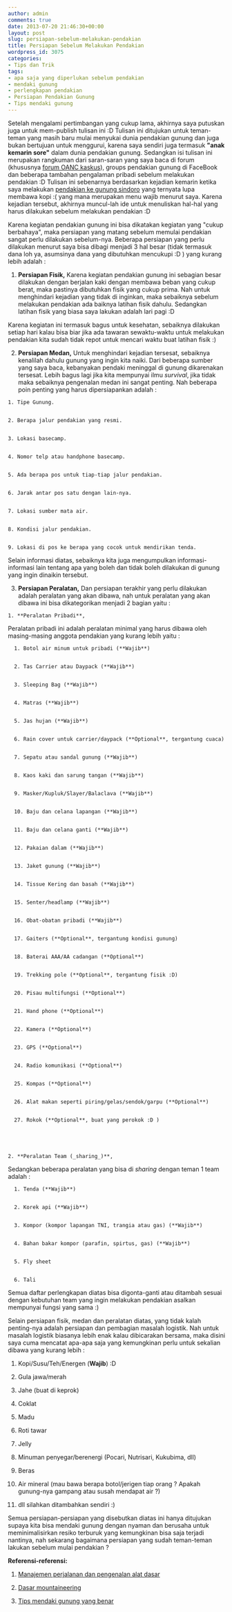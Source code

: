 ```yaml
---
author: admin
comments: true
date: 2013-07-20 21:46:30+00:00
layout: post
slug: persiapan-sebelum-melakukan-pendakian
title: Persiapan Sebelum Melakukan Pendakian
wordpress_id: 3075
categories:
- Tips dan Trik
tags:
- apa saja yang diperlukan sebelum pendakian
- mendaki gunung
- perlengkapan pendakian
- Persiapan Pendakian Gunung
- Tips mendaki gunung
---
```


Setelah mengalami pertimbangan yang cukup lama, akhirnya saya putuskan juga untuk mem-publish tulisan ini :D Tulisan ini ditujukan untuk teman-teman yang masih baru mulai menyukai dunia pendakian gunung dan juga bukan bertujuan untuk menggurui, karena saya sendiri juga termasuk **"anak kemarin sore"** dalam dunia pendakian gunung. Sedangkan isi tulisan ini merupakan rangkuman dari saran-saran yang saya baca di forum (khususnya [forum OANC kaskus](http://www.kaskus.co.id/forum/98/outdoor-adventure--nature-clubs)), groups pendakian gunung di FaceBook dan beberapa tambahan pengalaman pribadi sebelum melakukan pendakian :D Tulisan ini sebenarnya berdasarkan kejadian kemarin ketika saya melakukan [pendakian ke gunung sindoro](martinusadyh.web.id/2013/06/27/pendakian-gunung-sindoro-3153-mdpl/) yang ternyata lupa membawa kopi :( yang mana merupakan menu wajib menurut saya. Karena kejadian tersebut, akhirnya muncul-lah ide untuk menuliskan hal-hal yang harus dilakukan sebelum melakukan pendakian :D

Karena kegiatan pendakian gunung ini bisa dikatakan kegiatan yang "cukup berbahaya", maka persiapan yang matang sebelum memulai pendakian sangat perlu dilakukan sebelum-nya. Beberapa persiapan yang perlu dilakukan menurut saya bisa dibagi menjadi 3 hal besar (tidak termasuk dana loh ya, asumsinya dana yang dibutuhkan mencukupi :D ) yang kurang lebih adalah :




  1. **Persiapan Fisik,**
Karena kegiatan pendakian gunung ini sebagian besar dilakukan dengan berjalan kaki dengan membawa beban yang cukup berat, maka pastinya dibutuhkan fisik yang cukup prima. Nah untuk menghindari kejadian yang tidak di inginkan, maka sebaiknya sebelum melakukan pendakian ada baiknya latihan fisik dahulu. Sedangkan latihan fisik yang biasa saya lakukan adalah lari pagi :D 

Karena kegiatan ini termasuk bagus untuk kesehatan, sebaiknya dilakukan setiap hari kalau bisa biar jika ada tawaran sewaktu-waktu untuk melakukan pendakian kita sudah tidak repot untuk mencari waktu buat latihan fisik :)


<!-- more -->

  2. **Persiapan Medan,**
Untuk menghindari kejadian tersesat, sebaiknya kenalilah dahulu gunung yang ingin kita naiki. Dari beberapa sumber yang saya baca, kebanyakan pendaki meninggal di gunung dikarenakan tersesat. Lebih bagus lagi jika kita mempunyai ilmu _survival_, jika tidak maka sebaiknya pengenalan medan ini sangat penting. Nah beberapa poin penting yang harus dipersiapankan  adalah :


    1. Tipe Gunung.


    2. Berapa jalur pendakian yang resmi.


    3. Lokasi basecamp.


    4. Nomor telp atau handphone basecamp.


    5. Ada berapa pos untuk tiap-tiap jalur pendakian.


    6. Jarak antar pos satu dengan lain-nya.


    7. Lokasi sumber mata air.


    8. Kondisi jalur pendakian.


    9. Lokasi di pos ke berapa yang cocok untuk mendirikan tenda.


Selain informasi diatas, sebaiknya kita juga mengumpulkan informasi-informasi lain tentang apa yang boleh dan tidak boleh dilakukan di gunung yang ingin dinaikin tersebut. 




  3. **Persiapan Peralatan,**
Dan persiapan terakhir yang perlu dilakukan adalah peralatan yang akan dibawa, nah untuk peralatan yang akan dibawa ini bisa dikategorikan menjadi 2 bagian yaitu :


    1. **Peralatan Pribadi**,
Peralatan pribadi ini adalah peralatan minimal yang harus dibawa oleh masing-masing anggota pendakian yang kurang lebih yaitu :


      1. Botol air minum untuk pribadi (**Wajib**)


      2. Tas Carrier atau Daypack (**Wajib**)


      3. Sleeping Bag (**Wajib**)


      4. Matras (**Wajib**)


      5. Jas hujan (**Wajib**)


      6. Rain cover untuk carrier/daypack (**Optional**, tergantung cuaca)


      7. Sepatu atau sandal gunung (**Wajib**)


      8. Kaos kaki dan sarung tangan (**Wajib**)


      9. Masker/Kupluk/Slayer/Balaclava (**Wajib**)


      10. Baju dan celana lapangan (**Wajib**)


      11. Baju dan celana ganti (**Wajib**)


      12. Pakaian dalam (**Wajib**)


      13. Jaket gunung (**Wajib**)


      14. Tissue Kering dan basah (**Wajib**)


      15. Senter/headlamp (**Wajib**)


      16. Obat-obatan pribadi (**Wajib**)


      17. Gaiters (**Optional**, tergantung kondisi gunung)


      18. Baterai AAA/AA cadangan (**Optional**)


      19. Trekking pole (**Optional**, tergantung fisik :D)


      20. Pisau multifungsi (**Optional**)


      21. Hand phone (**Optional**)


      22. Kamera (**Optional**)


      23. GPS (**Optional**)


      24. Radio komunikasi (**Optional**)


      25. Kompas (**Optional**)


      26. Alat makan seperti piring/gelas/sendok/garpu (**Optional**)


      27. Rokok (**Optional**, buat yang perokok :D )





    2. **Peralatan Team (_sharing_)**,
Sedangkan beberapa peralatan yang bisa di _sharing_ dengan teman 1 team adalah :


      1. Tenda (**Wajib**)


      2. Korek api (**Wajib**)


      3. Kompor (kompor lapangan TNI, trangia atau gas) (**Wajib**)


      4. Bahan bakar kompor (parafin, spirtus, gas) (**Wajib**)


      5. Fly sheet


      6. Tali





Semua daftar perlengkapan diatas bisa digonta-ganti atau ditambah sesuai dengan kebutuhan team yang ingin melakukan pendakian asalkan mempunyai fungsi yang sama :)




Selain persiapan fisik, medan dan peralatan diatas, yang tidak kalah penting-nya adalah persiapan dan pembagian masalah logistik. Nah untuk masalah logistik biasanya lebih enak kalau dibicarakan bersama, maka disini saya cuma mencatat apa-apa saja yang kemungkinan perlu untuk sekalian dibawa yang kurang lebih :


  1. Kopi/Susu/Teh/Energen (**Wajib**) :D 


  2. Gula jawa/merah


  3. Jahe (buat di keprok)


  4. Coklat


  5. Madu


  6. Roti tawar


  7. Jelly


  8. Minuman penyegar/berenergi (Pocari, Nutrisari, Kukubima, dll) 


  9. Beras


  10. Air mineral (mau bawa berapa botol/jerigen tiap orang ? Apakah gunung-nya gampang atau susah mendapat air ?)


  11. dll silahkan ditambahkan sendiri :)



Semua persiapan-persiapan yang disebutkan diatas ini hanya ditujukan supaya kita bisa mendaki gunung dengan nyaman dan berusaha untuk meminimalisirkan resiko terburuk yang kemungkinan bisa saja terjadi nantinya, nah sekarang bagaimana persiapan yang sudah teman-teman lakukan sebelum mulai pendakian ?

**Referensi-referensi:**




  1. [Manajemen perjalanan dan pengenalan alat dasar](http://www.kaskus.co.id/thread/51b576d57c1243b62c00000d/manajemen-perjalanan-amp-pengenalan-alat-dasar/)


  2. [Dasar mountaineering](http://www.kaskus.co.id/thread/000000000000000006280021/dasar-mountaineering-pic/)


  3. [Tips mendaki gunung yang benar](http://www.kaskus.co.id/thread/51cc52197e12433843000019/tips-mendaki-gunung-yang-benar/)


